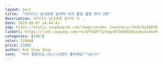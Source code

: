 ```yaml
---
layout: post 
title:  "아디다스 남녀공용 슬리퍼 이지 플립 플랍 쪼리 2종" 
description: 아디다스 남녀공용 슬리퍼 이 ..
date: 2020-08-07 14:44:41 
img: https://static.coupangcdn.com/image/vendor_inventory/74c0/8e38830ce967a49e20bcc96222174e4663a8eca3b3647b482b539c4ebe1e.jpg 
linkUrl: https://link.coupang.com/re/AFFSDP?lptag=AF3600438&subid=ahnPublicAsk&pageKey=1606193832&itemId=2743271799&vendorItemId=71255419477&traceid=V0-113-06a471ee3a8cf89c 
categories: [1007] 
color: 1294AB 
price: 21000 
author: Ask View Shop 
cont:  "아주 잘맞아요.<br/>신랑이 좋아해요^^<br/>" 
---
```

